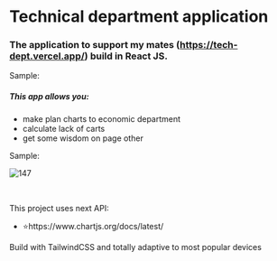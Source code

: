 # Technical department application

### The application to support my mates (https://tech-dept.vercel.app/) build in React JS.

Sample:

<h5>This app allows you:</h5>
<ul>
<li>make plan charts to economic department</li>
<li>calculate lack of carts</li>
<li>get some wisdom on page other </li>
</ul>

<p>Sample:</p>

![147](https://github.com/LysenkoDenys/book-library-app/assets/105970854/f704556f-4f85-41cb-acab-bb144e084d77)

<br/>
<p>This project uses next API:</p>
<ul>
<li>⭐https://www.chartjs.org/docs/latest/</li>
</ul>

<p>Build with TailwindCSS and totally adaptive to most popular devices</p>
